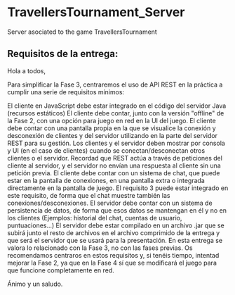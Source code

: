 # TravellersTournament_Server
 Server asociated to the game TravellersTournament
## Requisitos de la entrega:

Hola a todos,

Para simplificar la Fase 3, centraremos el uso de API REST en la práctica a cumplir una serie de requisitos mínimos:

El cliente en JavaScript debe estar integrado en el código del servidor Java (recursos estáticos)
El cliente debe contar, junto con la versión "offline" de la Fase 2, con una opción para juego en red en la UI del juego.
El cliente debe contar con una pantalla propia en la que se visualice la conexión y desconexión de clientes y del servidor utilizando en la parte del servidor REST para su gestión. Los clientes y el servidor deben mostrar por consola y UI (en el caso de clientes) cuando se conectan/desconectan otros clientes o el servidor. Recordad que REST actúa a través de peticiones del cliente al servidor, y el servidor no envían una respuesta al cliente sin una petición previa.
El cliente debe contar con un sistema de chat, que puede estar en la pantalla de conexiones, en una pantalla extra o integrada directamente en la pantalla de juego. El requisito 3 puede estar integrado en este requisito, de forma que el chat muestre también las conexiones/desconexiones.
El servidor debe contar con un sistema de persistencia de datos, de forma que esos datos se mantengan en él y no en los clientes (Ejemplos: historial del chat, cuentas de usuario, puntuaciones...)
El servidor debe estar compilado en un archivo .jar que se subirá junto el resto de archivos en el archivo comprimido de la entrega y que será el servidor que se usará para la presentación.
En esta entrega se valora lo relacionado con la Fase 3, no con las fases previas. Os recomendamos centraros en estos requisitos y, si tenéis tiempo, intentad mejorar la Fase 2, ya que en la Fase 4 sí que se modificará el juego para que funcione completamente en red.

Ánimo y un saludo.
